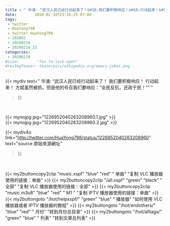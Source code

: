 ```yaml
---
title : " 华涌: “武汉人民已经行动起来了！&#10;我们要积极响应！&#10;行动起来！&#10;方斌虽然被抓，但是他的号召我们要响应：“全民反抗，还政于民！””  "
date:        2020-02-10T23:16:25-07:00
tags:
 - twitter
 - HuaYong798
 - twitter_HuaYong798
 - 202002
 - 20200210
 - 20200210_23
categories:
 - 20200210
#icon:        "fas fa-lock-open"
#resImgTeaser: teaserpics/wikipedia.org/emacs-jokes.png
---
```


{{< mydiv text=" 华涌: “武汉人民已经行动起来了！&#10;我们要积极响应！&#10;行动起来！&#10;方斌虽然被抓，但是他的号召我们要响应：“全民反抗，还政于民！””  "
>}}
<br>


 {{< mynojpg jpg="1226952040263208960.1.jpg" >}}<br>  {{< mynojpg jpg="1226952040263208960.2.jpg" >}}<br> 



{{< mydiv4o link="http://twitter.com/HuaYong798/status/1226952040263208960"
text="source 原始來源網址"
>}}


<br>



{{< my2buttoncopy2clip "music.xspf"        "blue"   "red"    " 单曲"  "复制 VLC 播放器使用的链接：单曲" >}} {{< my2buttoncopy2clip "/all.xspf"         "green"  "black"  " 全部"  "复制 VLC 播放器使用的链接：全部" >}} {{< my2buttoncopy2clip "music.m3u8"        "blue"   "red"    " M1 "    "复制 IPTV 播放器使用的链接：单曲" >}} {{< my2buttongoto      "/hot/helpxspf/"    "green"  "blue"   " 播放器" "如何使用 VLC 播放器或者 IPTV 播放器的教程" >}} {{< my2buttongoto      "/hot/endothers/"   "blue"   "red"    " 月份"   "转到月份总目录" >}} {{< my2buttongoto      "/hot/alltags/"     "green"  "blue"   " 列表"   "转到文章总列表" >}} 
